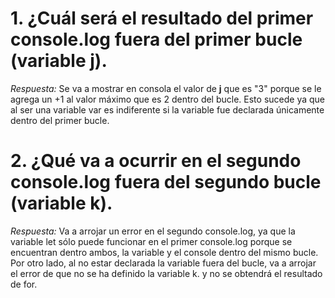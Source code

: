 # 1. ¿Cuál será el resultado del primer console.log fuera del primer bucle (variable j).
_Respuesta:_ Se va a mostrar en consola el valor de **j** que es "3" porque se le agrega un +1 al valor máximo que es 2 dentro del bucle. Esto sucede ya que al ser una variable var es indiferente si la variable fue declarada únicamente dentro del primer bucle.

# 2. ¿Qué va a ocurrir en el segundo console.log fuera del segundo bucle (variable k).
_Respuesta:_ Va a arrojar un error en el segundo console.log, ya que la variable let sólo puede funcionar en el primer console.log porque se encuentran dentro ambos, la variable y el console dentro del mismo bucle. Por otro lado, al no estar declarada la variable fuera del bucle, va a arrojar el error de que no se ha definido la variable k. y no se obtendrá el resultado de for. 